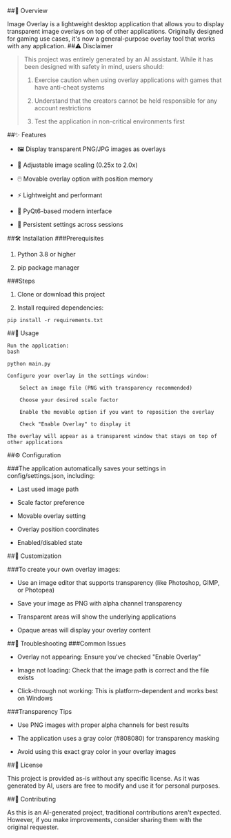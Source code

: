 ##📖 Overview

Image Overlay is a lightweight desktop application that allows you to display transparent image overlays on top of other applications. Originally designed for gaming use cases, it's now a general-purpose overlay tool that works with any application.
##⚠️ Disclaimer

>This project was entirely generated by an AI assistant. While it has been designed with safety in mind, users should:
>
>   1. Exercise caution when using overlay applications with games that have anti-cheat systems
>
>   2. Understand that the creators cannot be held responsible for any account restrictions
>
>   3. Test the application in non-critical environments first

##✨ Features

   * 🖼️ Display transparent PNG/JPG images as overlays

   * 🔧 Adjustable image scaling (0.25x to 2.0x)

   * 🖱️ Movable overlay option with position memory

   * ⚡ Lightweight and performant

   * 🎯 PyQt6-based modern interface

   * 💾 Persistent settings across sessions

##🛠️ Installation
###Prerequisites

   1. Python 3.8 or higher

   2. pip package manager

###Steps

   1. Clone or download this project

   2. Install required dependencies:
    
```
pip install -r requirements.txt
```
##🚀 Usage

    Run the application:
    bash

    python main.py

    Configure your overlay in the settings window:

        Select an image file (PNG with transparency recommended)

        Choose your desired scale factor

        Enable the movable option if you want to reposition the overlay

        Check "Enable Overlay" to display it

    The overlay will appear as a transparent window that stays on top of other applications

##⚙️ Configuration

###The application automatically saves your settings in config/settings.json, including:

   * Last used image path

   * Scale factor preference

   * Movable overlay setting

   * Overlay position coordinates

   * Enabled/disabled state

##🔧 Customization

###To create your own overlay images:

   * Use an image editor that supports transparency (like Photoshop, GIMP, or Photopea)

   * Save your image as PNG with alpha channel transparency

   * Transparent areas will show the underlying applications

   * Opaque areas will display your overlay content

##🐛 Troubleshooting
###Common Issues

   * Overlay not appearing: Ensure you've checked "Enable Overlay"

   * Image not loading: Check that the image path is correct and the file exists

   * Click-through not working: This is platform-dependent and works best on Windows

###Transparency Tips

   * Use PNG images with proper alpha channels for best results

   * The application uses a gray color (#808080) for transparency masking

   * Avoid using this exact gray color in your overlay images

##📝 License

This project is provided as-is without any specific license. As it was generated by AI, users are free to modify and use it for personal purposes.

##🤝 Contributing

As this is an AI-generated project, traditional contributions aren't expected. However, if you make improvements, consider sharing them with the original requester.
